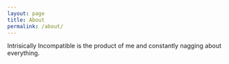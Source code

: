 ```yaml
---
layout: page
title: About
permalink: /about/
---
```


Intrisically Incompatible is the product of me and constantly nagging about everything. 

